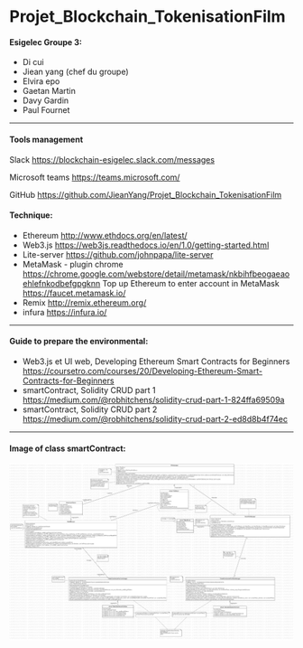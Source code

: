 # Projet_Blockchain_TokenisationFilm

#### Esigelec Groupe 3:
- Di cui
- Jiean yang (chef du groupe)
- Elvira epo
- Gaetan Martin
- Davy Gardin
- Paul Fournet

---

#### Tools management
Slack https://blockchain-esigelec.slack.com/messages

Microsoft teams https://teams.microsoft.com/

GitHub https://github.com/JieanYang/Projet_Blockchain_TokenisationFilm

#### Technique:
- Ethereum http://www.ethdocs.org/en/latest/
- Web3.js https://web3js.readthedocs.io/en/1.0/getting-started.html
- Lite-server https://github.com/johnpapa/lite-server
- MetaMask - plugin chrome https://chrome.google.com/webstore/detail/metamask/nkbihfbeogaeaoehlefnkodbefgpgknn
  Top up Ethereum to enter account in MetaMask https://faucet.metamask.io/
- Remix http://remix.ethereum.org/
- infura https://infura.io/

---

#### Guide to prepare the environmental:
- Web3.js et UI web, Developing Ethereum Smart Contracts for Beginners https://coursetro.com/courses/20/Developing-Ethereum-Smart-Contracts-for-Beginners
- smartContract, Solidity CRUD part 1 https://medium.com/@robhitchens/solidity-crud-part-1-824ffa69509a
- smartContract, Solidity CRUD part 2 https://medium.com/@robhitchens/solidity-crud-part-2-ed8d8b4f74ec

---
#### Image of class smartContract:
![Img_ubicentrex](https://raw.githubusercontent.com/JieanYang/Projet_Blockchain_TokenisationFilm/master/ConceptBDD/database_smartContract.jpg)
